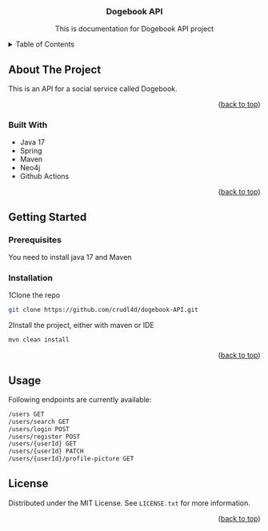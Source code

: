 <a name="readme-top"></a>
<!-- PROJECT LOGO -->
<br />
<div align="center">

<h3 align="center">Dogebook API</h3>

  <p align="center">
    This is documentation for Dogebook API project
    <br />
  </p>
</div>



<!-- TABLE OF CONTENTS -->
<details>
  <summary>Table of Contents</summary>
  <ol>
    <li>
      <a href="#about-the-project">About The Project</a>
      <ul>
        <li><a href="#built-with">Built With</a></li>
      </ul>
    </li>
    <li>
      <a href="#getting-started">Getting Started</a>
      <ul>
        <li><a href="#prerequisites">Prerequisites</a></li>
        <li><a href="#installation">Installation</a></li>
      </ul>
    </li>
    <li><a href="#usage">Usage</a></li>
    <li><a href="#license">License</a></li>
  </ol>
</details>



<!-- ABOUT THE PROJECT -->
## About The Project

This is an API for a social service called Dogebook.

<p align="right">(<a href="#readme-top">back to top</a>)</p>



### Built With

- Java 17
- Spring
- Maven
- Neo4j
- Github Actions

<p align="right">(<a href="#readme-top">back to top</a>)</p>



<!-- GETTING STARTED -->
## Getting Started
### Prerequisites

You need to install java 17 and Maven
### Installation

1Clone the repo
   ```sh
   git clone https://github.com/crudl4d/dogebook-API.git
   ```
2Install the project, either with maven or IDE
   ```sh
   mvn clean install
   ```

<p align="right">(<a href="#readme-top">back to top</a>)</p>



<!-- USAGE EXAMPLES -->
## Usage

Following endpoints are currently available:

   ```sh
   /users GET
   /users/search GET
   /users/login POST
   /users/register POST
   /users/{userId} GET
   /users/{userId} PATCH
   /users/{userId}/profile-picture GET
   ```

<!-- LICENSE -->
## License

Distributed under the MIT License. See `LICENSE.txt` for more information.

<p align="right">(<a href="#readme-top">back to top</a>)</p>